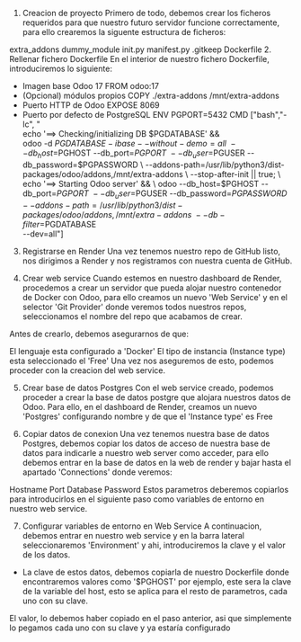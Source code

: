 1. Creacion de proyecto
Primero de todo, debemos crear los ficheros requeridos para que nuestro futuro servidor funcione correctamente, para ello crearemos la siguente estructura de ficheros:

extra_addons
dummy_module
init.py
manifest.py
.gitkeep
Dockerfile
2. Rellenar fichero Dockerfile
En el interior de nuestro fichero Dockerfile, introduciremos lo siguiente:

- Imagen base Odoo 17
FROM odoo:17
- (Opcional) módulos propios
COPY ./extra-addons /mnt/extra-addons
- Puerto HTTP de Odoo
EXPOSE 8069
- Puerto por defecto de PostgreSQL
ENV PGPORT=5432
CMD ["bash","-lc", "\
echo '==> Checking/initializing DB $PGDATABASE' && \
odoo -d $PGDATABASE -i base --without-demo=all \
--db_host=$PGHOST --db_port=$PGPORT \
--db_user=$PGUSER --db_password=$PGPASSWORD \
--addons-path=/usr/lib/python3/dist-packages/odoo/addons,/mnt/extra-addons \
--stop-after-init || true; \
echo '==> Starting Odoo server' && \
odoo --db_host=$PGHOST --db_port=$PGPORT \
--db_user=$PGUSER --db_password=$PGPASSWORD \
--addons-path=/usr/lib/python3/dist-packages/odoo/addons,/mnt/extra-addons \
--db-filter=$PGDATABASE \
--dev=all"]
3. Registrarse en Render
Una vez tenemos nuestro repo de GitHub listo, nos dirigimos a Render y nos registramos con nuestra cuenta de GitHub.

4. Crear web service
Cuando estemos en nuestro dashboard de Render, procedemos a crear un servidor que pueda alojar nuestro contenedor de Docker con Odoo, para ello creamos un nuevo 'Web Service' y en el selector 'Git Provider' donde veremos todos nuestros repos, seleccionamos el nombre del repo que acabamos de crear.

Antes de crearlo, debemos asegurarnos de que:

El lenguaje esta configurado a 'Docker'
El tipo de instancia (Instance type) esta seleccionado el 'Free'
Una vez nos aseguremos de esto, podemos proceder con la creacion del web service.

5. Crear base de datos Postgres
Con el web service creado, podemos proceder a crear la base de datos postgre que alojara nuestros datos de Odoo. Para ello, en el dashboard de Render, creamos un nuevo 'Postgres' configurando nombre y de que el 'Instance type' es Free

6. Copiar datos de conexion
Una vez tenemos nuestra base de datos Postgres, debemos copiar los datos de acceso de nuestra base de datos para indicarle a nuestro web server como acceder, para ello debemos entrar en la base de datos en la web de render y bajar hasta el apartado 'Connections' donde veremos:

Hostname
Port
Database
Password
Estos parametros deberemos copiarlos para introducirlos en el siguiente paso como variables de entorno en nuestro web service.

7. Configurar variables de entorno en Web Service
A continuacion, debemos entrar en nuestro web service y en la barra lateral seleccionaremos 'Environment' y ahi, introduciremos la clave y el valor de los datos.

  - La clave de estos datos, debemos copiarla de nuestro Dockerfile donde encontraremos valores como '$PGHOST' por ejemplo, este sera la clave de la variable del host, esto se aplica para el resto de parametros, cada uno con su clave.

El valor, lo debemos haber copiado en el paso anterior, asi que simplemente lo pegamos cada uno con su clave y ya estaría configurado

